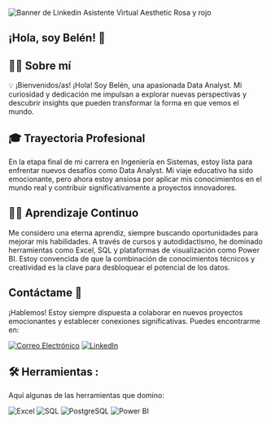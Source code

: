 
![Banner de Linkedin Asistente Virtual Aesthetic Rosa y rojo](https://github.com/BelenGerez/belengerez/assets/108203320/a3b537ca-4ef8-444c-9115-d0d65e7e88a5)

## ¡Hola, soy Belén! 👋
## 💁‍♀️ Sobre mí
💡 ¡Bienvenidos/as!
¡Hola! Soy Belén, una apasionada Data Analyst. Mi curiosidad y dedicación me impulsan a explorar nuevas perspectivas y descubrir insights que pueden transformar la forma en que vemos el mundo.

## 🎓 Trayectoria Profesional
En la etapa final de mi carrera en Ingeniería en Sistemas, estoy lista para enfrentar nuevos desafíos como Data Analyst. Mi viaje educativo ha sido emocionante, pero ahora estoy ansiosa por aplicar mis conocimientos en el mundo real y contribuir significativamente a proyectos innovadores.

## 👩‍💻 Aprendizaje Continuo
Me considero una eterna aprendiz, siempre buscando oportunidades para mejorar mis habilidades. A través de cursos y autodidactismo, he dominado herramientas como Excel, SQL y plataformas de visualización como Power BI. Estoy convencida de que la combinación de conocimientos técnicos y creatividad es la clave para desbloquear el potencial de los datos.

## Contáctame 📲
¡Hablemos! Estoy siempre dispuesta a colaborar en nuevos proyectos emocionantes y establecer conexiones significativas. Puedes encontrarme en: 
<div align="left">
    <a href="mailto:gerezbelen@gmail.com"><img src="https://img.icons8.com/color/48/000000/email.png" alt="Correo Electrónico"/></a>
    <a href="https://www.linkedin.com/in/belengerez/" target="_blank"><img src="https://img.icons8.com/color/48/000000/linkedin.png" alt="LinkedIn"/></a>
</div>

   
 ## :hammer_and_wrench: Herramientas :
Aquí algunas de las herramientas que domino:

<div align="left">
    <img src="https://img.icons8.com/color/48/000000/microsoft-excel-2019.png" alt="Excel"/>
    <img src="https://img.icons8.com/color/48/000000/sql.png" alt="SQL"/>
    <img src="https://img.icons8.com/color/48/000000/postgreesql.png" alt="PostgreSQL"/>
    <img src="https://img.icons8.com/color/48/000000/power-bi.png" alt="Power BI"/>

</div>

  
